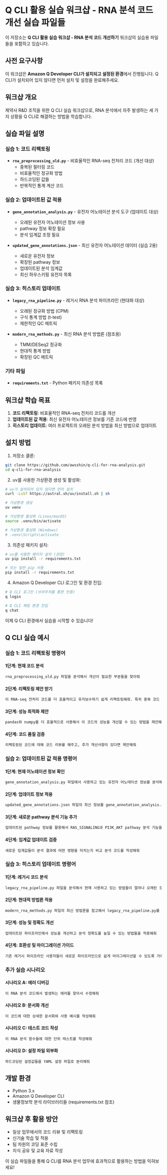 # Q CLI 활용 실습 워크샵 - RNA 분석 코드 개선 실습 파일들

이 저장소는 **Q CLI 활용 실습 워크샵 - RNA 분석 코드 개선하기** 워크샵의 실습용 파일들을 포함하고 있습니다.

## 사전 요구사항
이 워크샵은 **Amazon Q Developer CLI가 설치되고 설정된 환경**에서 진행됩니다. Q CLI가 설치되어 있지 않다면 먼저 설치 및 설정을 완료해주세요.

## 워크샵 개요
제약사 R&D 조직을 위한 Q CLI 실습 워크샵으로, RNA 분석에서 자주 발생하는 세 가지 상황을 Q CLI로 해결하는 방법을 학습합니다.

## 실습 파일 설명

### 실습 1: 코드 리팩토링
- **`rna_preprocessing_old.py`** - 비효율적인 RNA-seq 전처리 코드 (개선 대상)
  - 중복된 필터링 코드
  - 비효율적인 정규화 방법
  - 하드코딩된 값들
  - 반복적인 통계 계산 코드

### 실습 2: 업데이트된 값 적용
- **`gene_annotation_analysis.py`** - 유전자 어노테이션 분석 도구 (업데이트 대상)
  - 오래된 유전자 어노테이션 정보 사용
  - pathway 정보 확장 필요
  - 분석 임계값 조정 필요

- **`updated_gene_annotations.json`** - 최신 유전자 어노테이션 데이터 (실습 2용)
  - 새로운 유전자 정보
  - 확장된 pathway 정보
  - 업데이트된 분석 임계값
  - 최신 하우스키핑 유전자 목록

### 실습 3: 히스토리 업데이트
- **`legacy_rna_pipeline.py`** - 레거시 RNA 분석 파이프라인 (현대화 대상)
  - 오래된 정규화 방법 (CPM)
  - 구식 통계 방법 (t-test)
  - 제한적인 QC 메트릭

- **`modern_rna_methods.py`** - 최신 RNA 분석 방법론 (참조용)
  - TMM/DESeq2 정규화
  - 현대적 통계 방법
  - 확장된 QC 메트릭

### 기타 파일
- **`requirements.txt`** - Python 패키지 의존성 목록

## 워크샵 학습 목표
1. **코드 리팩토링**: 비효율적인 RNA-seq 전처리 코드를 개선
2. **업데이트된 값 적용**: 최신 유전자 어노테이션 정보를 기존 코드에 반영
3. **히스토리 업데이트**: 여러 프로젝트의 오래된 분석 방법을 최신 방법으로 업데이트

## 설치 방법

1. 저장소 클론:
```bash
git clone https://github.com/awsshin/q-cli-for-rna-analysis.git
cd q-cli-for-rna-analysis
```

2. uv를 사용한 가상환경 생성 및 활성화:
```bash
# uv가 설치되어 있지 않다면 먼저 설치
curl -LsSf https://astral.sh/uv/install.sh | sh

# 가상환경 생성
uv venv

# 가상환경 활성화 (Linux/macOS)
source .venv/bin/activate

# 가상환경 활성화 (Windows)
# .venv\Scripts\activate
```

3. 의존성 패키지 설치:
```bash
# uv를 사용한 패키지 설치 (권장)
uv pip install -r requirements.txt

# 또는 일반 pip 사용
pip install -r requirements.txt
```

4. Amazon Q Developer CLI 로그인 및 환경 진입:
```bash
# Q CLI 로그인 (브라우저를 통한 인증)
q login

# Q CLI 채팅 환경 진입
q chat
```

이제 Q CLI 환경에서 실습을 시작할 수 있습니다!

## Q CLI 실습 예시

### 실습 1: 코드 리팩토링 명령어

#### 1단계: 현재 코드 분석
```bash
rna_preprocessing_old.py 파일을 분석해서 개선이 필요한 부분들을 찾아줘
```

#### 2단계: 리팩토링 제안 받기
```bash
이 RNA-seq 전처리 코드를 더 효율적이고 유지보수하기 쉽게 리팩토링해줘. 특히 중복 코드 제거, 함수 분리, 설정값 외부화에 집중해줘
```

#### 3단계: 성능 최적화 제안
```bash
pandas와 numpy를 더 효율적으로 사용해서 이 코드의 성능을 개선할 수 있는 방법을 제안해줘
```

#### 4단계: 코드 품질 검증
```bash
리팩토링된 코드에 대해 코드 리뷰를 해주고, 추가 개선사항이 있다면 제안해줘
```

### 실습 2: 업데이트된 값 적용 명령어

#### 1단계: 현재 어노테이션 정보 확인
```bash
gene_annotation_analysis.py 파일에서 사용하고 있는 유전자 어노테이션 정보를 분석해줘
```

#### 2단계: 업데이트 정보 적용
```bash
updated_gene_annotations.json 파일의 최신 정보를 gene_annotation_analysis.py 코드에 적용해줘. 기존 기능은 유지하면서 새로운 정보를 추가해줘
```

#### 3단계: 새로운 pathway 분석 기능 추가
```bash
업데이트된 pathway 정보를 활용해서 RAS_SIGNALING과 PI3K_AKT pathway 분석 기능을 추가해줘
```

#### 4단계: 임계값 업데이트 검증
```bash
새로운 임계값들이 분석 결과에 어떤 영향을 미치는지 비교 분석 코드를 작성해줘
```

### 실습 3: 히스토리 업데이트 명령어

#### 1단계: 레거시 코드 분석
```bash
legacy_rna_pipeline.py 파일을 분석해서 현재 사용하고 있는 방법들이 얼마나 오래된 것인지, 어떤 부분을 업데이트해야 하는지 알려줘
```

#### 2단계: 현대적 방법론 적용
```bash
modern_rna_methods.py 파일의 최신 방법론을 참고해서 legacy_rna_pipeline.py를 현대적인 방법으로 업데이트해줘
```

#### 3단계: 성능 및 정확도 개선
```bash
업데이트된 파이프라인에서 성능을 개선하고 분석 정확도를 높일 수 있는 방법들을 적용해줘
```

#### 4단계: 호환성 및 마이그레이션 가이드
```bash
기존 레거시 파이프라인 사용자들이 새로운 파이프라인으로 쉽게 마이그레이션할 수 있도록 가이드와 변환 도구를 만들어줘
```

### 추가 실습 시나리오

#### 시나리오 A: 에러 디버깅
```bash
이 RNA 분석 코드에서 발생하는 에러를 찾아서 수정해줘
```

#### 시나리오 B: 문서화 개선
```bash
이 코드에 대한 상세한 문서화와 사용 예시를 작성해줘
```

#### 시나리오 C: 테스트 코드 작성
```bash
이 RNA 분석 함수들에 대한 단위 테스트를 작성해줘
```

#### 시나리오 D: 설정 파일 외부화
```bash
하드코딩된 설정값들을 YAML 설정 파일로 분리해줘
```

## 개발 환경
- Python 3.x
- Amazon Q Developer CLI
- 생물정보학 분석 라이브러리들 (requirements.txt 참조)

## 워크샵 후 활용 방안
- 일상 업무에서의 코드 리뷰 및 리팩토링
- 신기술 학습 및 적용
- 팀 차원의 코딩 표준 수립
- 지식 공유 및 교육 자료 작성

이 실습 파일들을 통해 Q CLI를 RNA 분석 업무에 효과적으로 활용하는 방법을 익혀보세요!
